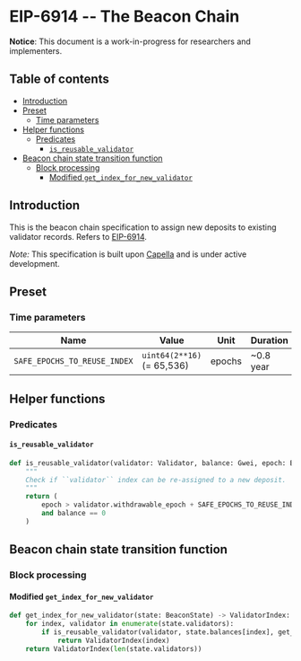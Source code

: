 # EIP-6914 -- The Beacon Chain

**Notice**: This document is a work-in-progress for researchers and implementers.

## Table of contents

<!-- TOC -->
<!-- START doctoc generated TOC please keep comment here to allow auto update -->
<!-- DON'T EDIT THIS SECTION, INSTEAD RE-RUN doctoc TO UPDATE -->

- [Introduction](#introduction)
- [Preset](#preset)
  - [Time parameters](#time-parameters)
- [Helper functions](#helper-functions)
  - [Predicates](#predicates)
    - [`is_reusable_validator`](#is_reusable_validator)
- [Beacon chain state transition function](#beacon-chain-state-transition-function)
  - [Block processing](#block-processing)
    - [Modified `get_index_for_new_validator`](#modified-get_index_for_new_validator)

<!-- END doctoc generated TOC please keep comment here to allow auto update -->
<!-- /TOC -->

## Introduction

This is the beacon chain specification to assign new deposits to existing validator records. Refers to [EIP-6914](https://github.com/ethereum/EIPs/pull/6914).

*Note:* This specification is built upon [Capella](../../capella/beacon-chain.md) and is under active development.

## Preset

### Time parameters

| Name | Value | Unit | Duration |
| - | - | - | - |
| `SAFE_EPOCHS_TO_REUSE_INDEX` | `uint64(2**16)` (= 65,536) | epochs | ~0.8 year |

## Helper functions

### Predicates

#### `is_reusable_validator`

```python
def is_reusable_validator(validator: Validator, balance: Gwei, epoch: Epoch) -> bool:
    """
    Check if ``validator`` index can be re-assigned to a new deposit.
    """
    return (
        epoch > validator.withdrawable_epoch + SAFE_EPOCHS_TO_REUSE_INDEX
        and balance == 0
    )
```

## Beacon chain state transition function

### Block processing

#### Modified `get_index_for_new_validator`

```python
def get_index_for_new_validator(state: BeaconState) -> ValidatorIndex:
    for index, validator in enumerate(state.validators):
        if is_reusable_validator(validator, state.balances[index], get_current_epoch(state)):
            return ValidatorIndex(index)
    return ValidatorIndex(len(state.validators))
```
